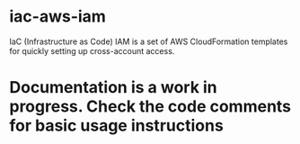 # iac-aws-iam
IaC (Infrastructure as Code) IAM is a set of AWS CloudFormation templates for quickly setting up cross-account access.


# Documentation is a work in progress. Check the code comments for basic usage instructions
